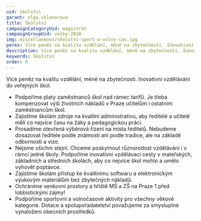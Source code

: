 ```yaml
---
uid: skolstvi
garant: olga.sklenarova
title: Školství
campaignCategoryUid: magistrat
campaignGroupUid: volby-2018
img: miscellaneous/skolstvi-sport-a-volny-cas.jpg
perex: Více peněz na kvalitu vzdělání, méně na zbytečnosti. Inovativní vzdělávání do veřejných škol.  Zajistíme školám zdroje na kvalitní administrativu. Prosadíme otevřená výběrová řízení na místa ředitelů. Poskytneme různorodost vzdělávání i v rámci jedné školy. Podpoříme inovativní vzdělávací cesty v mateřských, základních a středních školách, aby co nejvíce škol mohlo a umělo vyhovět poptávce. Zajistíme školám přístup ke kvalitnímu softwaru a elektronickým výukovým materiálům bez zbytečných nákladů. Ochráníme venkovní prostory a hřiště MŠ a ZŠ na Praze 1 před lobbistickými zájmy! Podpoříme sportovní a volnočasové aktivity pro všechny věkové kategorie. 
description: Více peněz na kvalitu vzdělání, méně na zbytečnosti. Inovativní vzdělávání do veřejných škol.  Zajistíme školám zdroje na kvalitní administrativu. Prosadíme otevřená výběrová řízení na místa ředitelů. Poskytneme různorodost vzdělávání i v rámci jedné školy. Podpoříme inovativní vzdělávací cesty v mateřských, základních a středních školách, aby co nejvíce škol mohlo a umělo vyhovět poptávce. Zajistíme školám přístup ke kvalitnímu softwaru a elektronickým výukovým materiálům bez zbytečných nákladů. Ochráníme venkovní prostory a hřiště MŠ a ZŠ na Praze 1 před lobbistickými zájmy! Podpoříme sportovní a volnočasové aktivity pro všechny věkové kategorie.
keywords: školství
order: 9
---
```


Více peněz na kvalitu vzdělání, méně na zbytečnosti. Inovativní vzdělávání do veřejných škol.

- Podpoříme platy zaměstnanců škol nad rámec tarifů. Je třeba kompenzovat výši životních nákladů v Praze učitelům i ostatním zaměstnancům škol.
- Zajistíme školám zdroje na kvalitní administrativu, aby ředitelé a učitelé měli co nejvíce času na žáky a pedagogickou práci.
- Prosadíme otevřená výběrová řízení na místa ředitelů. Nebudeme dosazovat ředitele podle známosti ani podle tradice, ale na základě odbornosti a vize.
- Nejsme všichni stejní. Chceme poskytnout různorodost vzdělávání i v rámci jedné školy. Podpoříme inovativní vzdělávací cesty v mateřských, základních a středních školách, aby co nejvíce škol mohlo a umělo vyhovět poptávce.
- Zajistíme školám přístup ke kvalitnímu softwaru a elektronickým výukovým materiálům bez zbytečných nákladů.
- Ochráníme venkovní prostory a hřiště MŠ a ZŠ na Praze 1 před lobbistickými zájmy!
- Podpoříme sportovní a volnočasové aktivity pro všechny věkové kategorie. Dotace a spolupořadatelství považujeme za smysluplné vynaložení obecních prostředků.